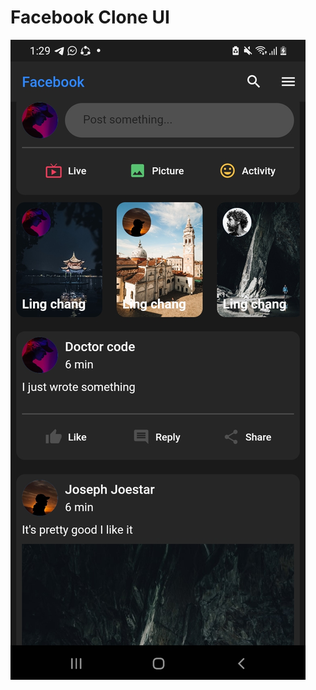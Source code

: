 <h1>Facebook Clone UI</h1>

![ScreenShot](https://github.com/Ebrahim1133/Facebook-Clone-UI-App-Using-Flutter/blob/master/Screenshot_20220419-132943.jpg)
